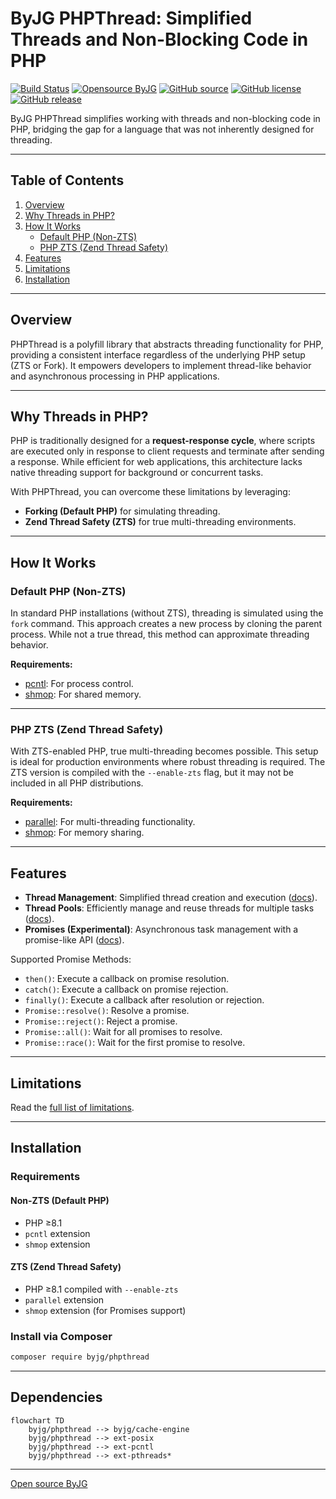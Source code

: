 # ByJG PHPThread: Simplified Threads and Non-Blocking Code in PHP

[![Build Status](https://github.com/byjg/php-phpthread/actions/workflows/phpunit.yml/badge.svg?branch=master)](https://github.com/byjg/php-phpthread/actions/workflows/phpunit.yml)
[![Opensource ByJG](https://img.shields.io/badge/opensource-byjg-success.svg)](http://opensource.byjg.com)
[![GitHub source](https://img.shields.io/badge/Github-source-informational?logo=github)](https://github.com/byjg/php-phpthread/)
[![GitHub license](https://img.shields.io/github/license/byjg/php-phpthread.svg)](https://opensource.byjg.com/opensource/licensing.html)
[![GitHub release](https://img.shields.io/github/release/byjg/php-phpthread.svg)](https://github.com/byjg/php-phpthread/releases/)

ByJG PHPThread simplifies working with threads and non-blocking code in PHP,
bridging the gap for a language that was not inherently designed for threading.

---

## Table of Contents

1. [Overview](#overview)
2. [Why Threads in PHP?](#why-threads-in-php)
3. [How It Works](#how-it-works)
   - [Default PHP (Non-ZTS)](#default-php-non-zts)
   - [PHP ZTS (Zend Thread Safety)](#php-zts-zend-thread-safety)
4. [Features](#features)
5. [Limitations](#limitations)
6. [Installation](#installation)

---

## Overview

PHPThread is a polyfill library that abstracts threading functionality for PHP, providing a consistent
interface regardless of the underlying PHP setup (ZTS or Fork). It empowers developers to implement
thread-like behavior and asynchronous processing in PHP applications.

---

## Why Threads in PHP?

PHP is traditionally designed for a **request-response cycle**, where scripts are executed
only in response to client requests and terminate after sending a response. While efficient for
web applications, this architecture lacks native threading support for background or concurrent tasks.

With PHPThread, you can overcome these limitations by leveraging:

- **Forking (Default PHP)** for simulating threading.
- **Zend Thread Safety (ZTS)** for true multi-threading environments.

---

## How It Works

### Default PHP (Non-ZTS)

In standard PHP installations (without ZTS), threading is simulated using the `fork` command.
This approach creates a new process by cloning the parent process. While not a true thread,
this method can approximate threading behavior.

**Requirements:**

- [pcntl](https://www.php.net/manual/en/book.pcntl.php): For process control.
- [shmop](https://www.php.net/manual/en/book.shmop.php): For shared memory.

---

### PHP ZTS (Zend Thread Safety)

With ZTS-enabled PHP, true multi-threading becomes possible. This setup is ideal for production environments where
robust threading is required. The ZTS version is compiled with the `--enable-zts` flag, but it may not be included in
all PHP distributions.

**Requirements:**

- [parallel](https://www.php.net/manual/en/book.parallel.php): For multi-threading functionality.
- [shmop](https://www.php.net/manual/en/book.shmop.php): For memory sharing.

---

## Features

- **Thread Management**: Simplified thread creation and execution ([docs](docs/thread.md)).
- **Thread Pools**: Efficiently manage and reuse threads for multiple tasks ([docs](docs/threadpool.md)).
- **Promises (Experimental)**: Asynchronous task management with a promise-like API ([docs](docs/promises.md)).

Supported Promise Methods:

- `then()`: Execute a callback on promise resolution.
- `catch()`: Execute a callback on promise rejection.
- `finally()`: Execute a callback after resolution or rejection.
- `Promise::resolve()`: Resolve a promise.
- `Promise::reject()`: Reject a promise.
- `Promise::all()`: Wait for all promises to resolve.
- `Promise::race()`: Wait for the first promise to resolve.

---

## Limitations

Read the [full list of limitations](docs/limitations.md).

---

## Installation

### Requirements

#### Non-ZTS (Default PHP)

- PHP ≥8.1
- `pcntl` extension
- `shmop` extension

#### ZTS (Zend Thread Safety)

- PHP ≥8.1 compiled with `--enable-zts`
- `parallel` extension
- `shmop` extension (for Promises support)

### Install via Composer

```bash
composer require byjg/phpthread
```

---

## Dependencies

```mermaid
flowchart TD
    byjg/phpthread --> byjg/cache-engine
    byjg/phpthread --> ext-posix
    byjg/phpthread --> ext-pcntl
    byjg/phpthread --> ext-pthreads*
```

----
[Open source ByJG](http://opensource.byjg.com)
